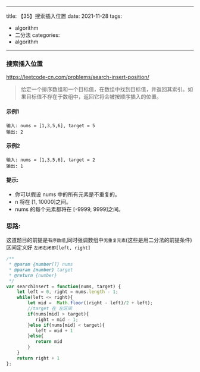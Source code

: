 <!--
 * @Author: Benny
 * @Date: 2021-12-27 23:02:09
 * @Description: 
 * @LastEditTime: 2021-12-29 21:56:45
-->
---
title: 【35】搜索插入位置
date: 2021-11-28
tags:
 - algorithm
 - 二分法
categories: 
 - algorithm
---

### 搜索插入位置
https://leetcode-cn.com/problems/search-insert-position/
> 给定一个排序数组和一个目标值，在数组中找到目标值，并返回其索引。如果目标值不存在于数组中，返回它将会被按顺序插入的位置。

#### 示例1
```
输入: nums = [1,3,5,6], target = 5
输出: 2
```

#### 示例2
```
输入: nums = [1,3,5,6], target = 2
输出: 1
```
#### 提示:
- 你可以假设 nums 中的所有元素是不重复的。
- n 将在 [1, 10000]之间。
- nums 的每个元素都将在 [-9999, 9999]之间。

### 思路: 
这道题目的前提是`有序数组`,同时强调数组中`无重复元素`(这些是用二分法的前提条件)
区间定义好 `左闭右闭即[left, right]`

``` js
/**
 * @param {number[]} nums
 * @param {number} target
 * @return {number}
 */
var searchInsert = function(nums, target) {
    let left = 0, right = nums.length - 1;
    while(left <= right){
        let mid =  Math.floor((right - left)/2 + left);
        //target 在 左区间
        if(nums[mid] > target){
           right = mid - 1;
        }else if(nums[mid] < target){
           left = mid + 1
        }else{
           return mid
        }
    }
    return right + 1
};
```
